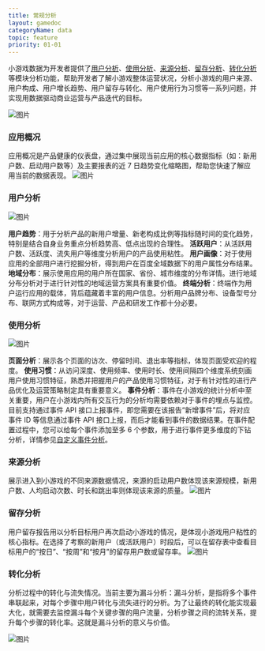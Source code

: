 ```yaml
---
title: 常规分析
layout: gamedoc
categoryName: data
topic: feature
priority: 01-01
---
```


小游戏数据为开发者提供了<a href="https://smartprogram.baidu.com/mappconsole/main/data?appId=11182003&childTabCur=1&tabCur=0">用户分析</a>、<a href="https://smartprogram.baidu.com/mappconsole/main/data?appId=11182003&childTabCur=2&tabCur=0">使用分析</a>、<a href="https://smartprogram.baidu.com/mappconsole/main/data?appId=11182003&childTabCur=3&tabCur=0">来源分析</a>、<a href="https://smartprogram.baidu.com/mappconsole/main/data?appId=11182003&childTabCur=4&tabCur=0">留存分析</a>、<a href="https://smartprogram.baidu.com/mappconsole/main/data?appId=11182003&childTabCur=5&tabCur=0">转化分析</a>等模块分析功能，帮助开发者了解小游戏整体运营状况，分析小游戏的用户来源、用户构成、用户增长趋势、用户留存与转化、用户使用行为习惯等一系列问题，并实现用数据驱动商业运营与产品迭代的目标。


![图片](/img/game/data/concept12.png)

### 应用概况

应用概况是产品健康的仪表盘，通过集中展现当前应用的核心数据指标（如：新用户数、启动用户数等）及主要报表的近 7 日趋势变化缩略图，帮助您快速了解应用当前的数据表现。
![图片](/img/game/data/concept01.png)

### 用户分析

![图片](/img/game/data/concept02.png)

**用户趋势**：用于分析产品的新用户增量、新老构成比例等指标随时间的变化趋势，特别是结合自身业务重点分析趋势高、低点出现的合理性。
**活跃用户**：从活跃用户数、活跃度、流失用户等维度分析用户的产品使用粘性。
**用户画像**：对于使用应用的全部用户进行挖掘分析，得到用户在百度全域数据下的用户属性分布结果。
**地域分布**：展示使用应用的用户所在国家、省份、城市维度的分布详情。进行地域分布分析对于进行针对性的地域运营方案具有重要价值。
**终端分析**：终端作为用户运行应用的载体，背后蕴藏着丰富的用户信息。分析用户品牌分布、设备型号分布、联网方式构成等，对于运营、产品和研发工作都十分必要。

### 使用分析

![图片](/img/game/data/concept03.png)

**页面分析**：展示各个页面的访次、停留时间、退出率等指标，体现页面受欢迎的程度。
**使用习惯**：从访问深度、使用频率、使用时长、使用间隔四个维度系统刻画用户使用习惯特征，熟悉并把握用户的产品使用习惯特征，对于有针对性的进行产品优化及运营策略制定具有重要意义。
**事件分析**：事件在小游戏的统计分析中至关重要，用户在小游戏内所有交互行为的分析均需要依赖对于事件的埋点与监控。目前支持通过事件 API 接口上报事件，即您需要在该报告“新增事件”后，将对应事件 ID 等信息通过事件 API 接口上报，而后才能看到事件的数据结果。在事件配置过程中，您可以给每个事件添加至多 6 个参数，用于进行事件更多维度的下钻分析，详情参见<a href="../custom/">自定义事件分析</a>。



### 来源分析

展示进入到小游戏的不同来源数据情况，来源的启动用户数体现该来源规模，新用户数、人均启动次数、时长和跳出率则体现该来源的质量。
![图片](/img/game/data/concept04.png)

### 留存分析

用户留存报告用以分析目标用户再次启动小游戏的情况，是体现小游戏用户粘性的核心指标。在选择了考察的新用户（或活跃用户）时段后，可以在留存表中查看目标用户的“按日”、“按周”和“按月”的留存用户数或留存率。
![图片](/img/game/data/concept05.png)

### 转化分析

分析过程中的转化与流失情况。当前主要为漏斗分析：漏斗分析，是指将多个事件串联起来，对每个步骤中用户转化与流失进行的分析。为了让最终的转化能实现最大化，就需要去监控漏斗每个关键步骤的用户流量，分析步骤之间的流转关系，提升每个步骤的转化率。这就是漏斗分析的意义与价值。

![图片](/img/game/data/concept13.png)